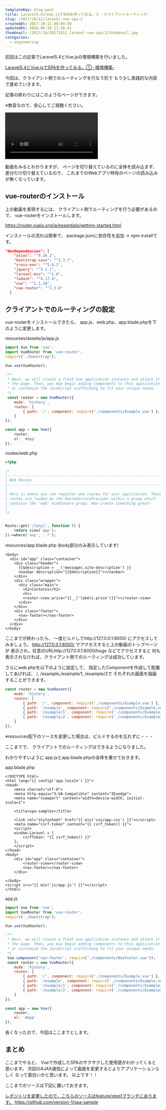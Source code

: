 ```yaml
---
templateKey: blog-post
title: Laravel5.4とVue.jsでSPAを作ってみる。② -クライアントルーティング-
slug: /2017/10/11/laravel-vue-spa-2
createdAt: 2017-10-11 08:09:50
updatedAt: 2018-08-26 11:36:41
thumbnail: /2017/10/20171011_laravel-vue-spa-2/thumbnail.jpg
categories:
  - engineering
---
```


前回はこの記事でLaravel5.4とVue.jsの環境構築を行いました。

<a href="https://ver-1-0.net/2017/10/11/laravel-vue-spa-1/">Laravel5.4とVue.jsでSPAを作ってみる。① -環境構築-</a>

今回は、クライアント側でのルーティングを行なう形で
もう少し実践的な内容で進めていきます。


記事の終わりにはこのようなページができます。

※無音なので、安心してご視聴ください。

<video src="https://s3-ap-northeast-1.amazonaws.com/statics.ver-1-0.net/uploads/2017/10/20171011_laravel-vue-spa-2/spa-sample.mp4" controls></video>

動画をみるとわかりますが、
ページを切り替えているのに全体を読み込まず、
差分だけ切り替えているので、
これまでのWebアプリ特有のページの読み込みが無くなっています。

<div class="adsense-double-rect"></div>

<h2 class="chapter">vue-routerのインストール</h2>

上の動画を実現するには、
クライアント側でルーティングを行う必要があるので、
vue-routerをインストールします。

<a href="https://router.vuejs.org/ja/essentials/getting-started.html">https://router.vuejs.org/ja/essentials/getting-started.html</a>

インストールの流れは簡単で、
package.jsonに依存性を追加 -> npm installです。

```json
"devDependencies": {
    "axios": "^0.16.2",
    "bootstrap-sass": "^3.3.7",
    "cross-env": "^5.0.1",
    "jquery": "^3.1.1",
    "laravel-mix": "^1.0",
    "lodash": "^4.17.4",
    "vue": "^2.1.10",
    "vue-router": "^2.3.0"
  }

```
<div class="adsense"></div>
<h2 class="chapter">クライアントでのルーティングの設定</h2>

vue-routerをインストールできたら、
app.js、web.php、app.blade.phpを下のように変更します。

resourses/assets/js/app.js
```javascript
import Vue from 'vue';
import VueRouter from 'vue-router';
require('./bootstrap');

Vue.use(VueRouter);

/**
 * Next, we will create a fresh Vue application instance and attach it to
 * the page. Then, you may begin adding components to this application
 * or customize the JavaScript scaffolding to fit your unique needs.
 */
 const router = new VueRouter({
    mode: 'history',
    routes: [
        { path: '/', component: require('./components/Example.vue') },
    ]
});

const app = new Vue({
    router,
    el: '#app'
});


```
routes/web.php
```php
<?php

/*
|--------------------------------------------------------------------------
| Web Routes
|--------------------------------------------------------------------------
|
| Here is where you can register web routes for your application. These
| routes are loaded by the RouteServiceProvider within a group which
| contains the "web" middleware group. Now create something great!
|
*/


Route::get('/{any}', function () {
    return view('app');
})->where('any', '.*');

```

resources/app.blade.php
(body部分のみ表示しています)

```markup
<body>
  <div id="app" class="container">
    <div class="header">
      {{$description = __('messages.site-description') }}
      <navbar description="{{$description}}"></navbar>
    </div>
    <div class="wrapper">
      <div class="main">
        <h2>Contetns</h2>
        <hr>
        <router-view price="{{__('labels.price')}}"></router-view>
      </div>
    </div>
    <div class="footer">
      <nav-footer></nav-footer>
    </div>
  </div>
</body>
```

ここまでが終わったら、
一度ビルドしてhttp://127.0.0.1:8000/ にアクセスしてみましょう。
http://127.0.0.1:8000/ でアクセスすると上の動画のトップページが
表示され、任意のURLhttp://127.0.0.1:8000/hoge などでアクセスすると
何も表示されなければ、クライアント側でのルーティングは成功しています。

さらにweb.phpを以下のように設定して、
指定したComponentを作成して配置してあげれば、
/, /example,/example/1, /example/2で
それぞれの画面を描画することができます。

```javascript
const router = new VueRouter({
    mode: 'history',
    routes: [
        { path: '/', component: require('./components/Example.vue') },
        { path: '/example', component: require('./components/Example.vue') },
        { path: '/example/1', component: require('./components/Example1.vue') },
        { path: '/example/2', component: require('./components/Example2.vue') },
    ]
});

```
※resources配下のソースを変更した場合は、ビルドするのを忘れずに・・・

ここまでで、
クライアントでのルーティングはできるようになりました。

わかりやすいように
app.jsとapp.blade.phpの全体を乗せておきます。

app.blade.php

```markup
<!DOCTYPE html>
<html lang="{{ config('app.locale') }}">
<head>
    <meta charset="utf-8">
    <meta http-equiv="X-UA-Compatible" content="IE=edge">
    <meta name="viewport" content="width=device-width, initial-scale=1">

    <title>spa-samples</title>

    <link rel="stylesheet" href="{{ mix('css/app.css') }}"></script>
    <meta name="csrf-token" content="{{ csrf_token() }}">
    <script>
    window.Laravel = {
        csrfToken: "{{ csrf_token() }}"
    };
    </script>
</head>
<body>
    <div id="app" class="container">
        <router-view></router-view>
        <nav-footer></nav-footer>
    </div>

</body>
<script src="{{ mix('js/app.js') }}"></script>
</html>
```

app.js
```javascript
import Vue from 'vue';
import VueRouter from 'vue-router';
require('./bootstrap');

Vue.use(VueRouter);

/**
 * Next, we will create a fresh Vue application instance and attach it to
 * the page. Then, you may begin adding components to this application
 * or customize the JavaScript scaffolding to fit your unique needs.
 */
 Vue.component('nav-footer', require('./components/NavFooter.vue'));
 const router = new VueRouter({
    mode: 'history',
    routes: [
        { path: '/', component: require('./components/Example.vue') },
        { path: '/example', component: require('./components/Example.vue') },
        { path: '/example/1', component: require('./components/Example1.vue') },
        { path: '/example/2', component: require('./components/Example2.vue') },
    ]
});

const app = new Vue({
    router,
    el: '#app'
});


```

長くなったので、今回はここまでとします。

<h2 class="chapter">まとめ</h2>

ここまでやると、
Vueで作成したSPAのサクサクした使用感がわかってくると
思います。
次回のAJAX通信によって画面を変更するとよりアプリケーションらしく
なって面白いかと思います。
以上です！！


ここまでのソースは下記に置いておきます。

<ins>レポジトリを変更したので、こちらのソースはfeature/step1ブランチにあります。</ins>
<a href="https://github.com/version-1/spa-sample">https://github.com/version-1/spa-sample</a>

<div class="adsense-double-rect"></div>
